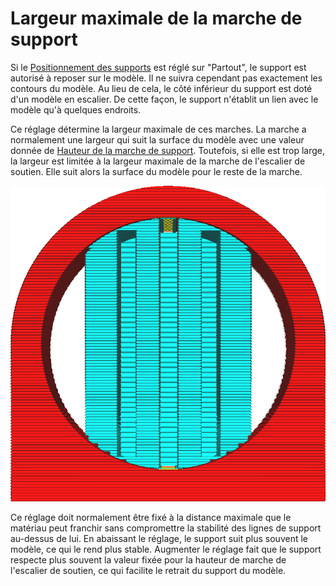Largeur maximale de la marche de support
===

Si le [Positionnement des supports](./support_type.md) est réglé sur "Partout", le support est autorisé à reposer sur le modèle. Il ne suivra cependant pas exactement les contours du modèle. Au lieu de cela, le côté inférieur du support est doté d'un modèle en escalier. De cette façon, le support n'établit un lien avec le modèle qu'à quelques endroits.

Ce réglage détermine la largeur maximale de ces marches. La marche a normalement une largeur qui suit la surface du modèle avec une valeur donnée de [Hauteur de la marche de support](./support_bottom_stair_step_height.md). Toutefois, si elle est trop large, la largeur est limitée à la largeur maximale de la marche de l'escalier de soutien. Elle suit alors la surface du modèle pour le reste de la marche.

![Marches d'escalier limitées en largeur, ce qui fait que le support suit le modèle](../../../articles/images/support_bottom_stair_step_width.png)

Ce réglage doit normalement être fixé à la distance maximale que le matériau peut franchir sans compromettre la stabilité des lignes de support au-dessus de lui. En abaissant le réglage, le support suit plus souvent le modèle, ce qui le rend plus stable. Augmenter le réglage fait que le support respecte plus souvent la valeur fixée pour la hauteur de marche de l'escalier de soutien, ce qui facilite le retrait du support du modèle.
